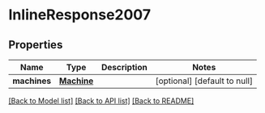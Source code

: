 # InlineResponse2007

## Properties
Name | Type | Description | Notes
------------ | ------------- | ------------- | -------------
**machines** | [**Machine**](Machine.md) |  | [optional] [default to null]

[[Back to Model list]](../README.md#documentation-for-models) [[Back to API list]](../README.md#documentation-for-api-endpoints) [[Back to README]](../README.md)


